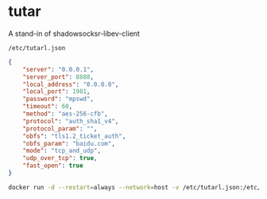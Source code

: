 # tutar
A stand-in of shadowsocksr-libev-client


`/etc/tutarl.json`
```json
{
    "server": "0.0.0.1",
    "server_port": 8888,
    "local_address": "0.0.0.0",
    "local_port": 1981,
    "password": "mpswd",
    "timeout": 60,
    "method": "aes-256-cfb",
    "protocol": "auth_sha1_v4",
    "protocol_param": "",
    "obfs": "tls1.2_ticket_auth",
    "obfs_param": "baidu.com",
    "mode": "tcp_and_udp",
    "udp_over_tcp": true,
    "fast_open": true
}
```

```bash
docker run -d --restart=always --network=host -v /etc/tutarl.json:/etc/tutarl.json --name tutar tutacc/tutar
```
